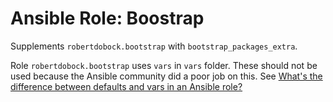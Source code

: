 
# Ansible Role: Boostrap

Supplements `robertdobock.bootstrap` with `bootstrap_packages_extra`. 

Role `robertdobock.bootstrap` uses `vars` in `vars` folder. These should not be used because the Ansible community did a poor job on this. See [What's the difference between defaults and vars in an Ansible role?](https://stackoverflow.com/questions/29127560/whats-the-difference-between-defaults-and-vars-in-an-ansible-role/58078985#58078985)
